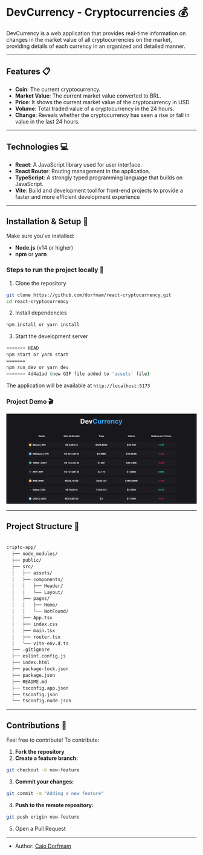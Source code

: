 # DevCurrency - Cryptocurrencies 💰

DevCurrency is a web application that provides real-time information on changes in the market value of all cryptocurrencies on the market, providing details of each currency in an organized and detailed manner.

---

## Features 📋

- **Coin**: The current cryptocurrency.
- **Market Value**: The current market value converted to BRL.
- **Price**: It shows the current market value of the cryptocurrency in USD.
- **Volume**: Total traded value of a cryptocurrency in the 24 hours.
- **Change**: Reveals whether the cryptocurrency has seen a rise or fall in value in the last 24 hours.

---

## Technologies 💻

- **React**: A JavaScript library used for user interface.
- **React Router**: Routing management in the application.
- **TypeScript**: A strongly typed programming language that builds on JavaScript.
- **Vite**: Build and development tool for front-end projects to provide a faster and more efficient development experience

---

## Installation & Setup 🔧

Make sure you've installed:

- **Node.js** (v14 or higher)
- **npm** or **yarn**

### Steps to run the project locally 📌

1. Clone the repository

  ```bash
  git clone https://github.com/dorfmam/react-cryptocurrency.git
  cd react-cryptocurrency
  ```

2. Install dependencies

  ```bash
  npm install or yarn install
  ```

3. Start the development server

  ```bash
<<<<<<< HEAD
  npm start or yarn start
=======
  npm run dev or yarn dev
>>>>>>> 4d4a1ad (new GIF file added to 'assets' file)
  ```

The application will be available at `http://localhost:5173`

### Project Demo 🎬

![Preview da aplicação](./src/assets/demo.gif)

---

## Project Structure 📂

  ```bash 

  cripto-app/
    ├── node_modules/
    ├── public/
    ├── src/
    │   ├── assets/
    │   ├── components/
    │   │   ├── Header/
    │   │   └── Layout/
    │   ├── pages/
    │   │   ├── Home/
    │   │   └── NotFound/
    │   ├── App.tsx
    │   ├── index.css
    │   ├── main.tsx
    │   ├── router.tsx
    │   └── vite-env.d.ts
    ├── .gitignore
    ├── eslint.config.js
    ├── index.html
    ├── package-lock.json
    ├── package.json
    ├── README.md
    ├── tsconfig.app.json
    ├── tsconfig.json
    └── tsconfig.node.json
  ```

---

## Contributions 👥

Feel free to contribute! To contribute:

1. **Fork the repository**
2. **Create a feature branch:**

  ```bash
  git checkout -b new-feature
  ```
3. **Commit your changes:**

  ```bash
  git commit -m "Adding a new feature"
  ```
4. **Push to the remote repository:**

  ```bash
  git push origin new-feature
  ```
5. Open a Pull Request

---

- Author: [Caio Dorfmam](https://github.com/dorfmam/main)
